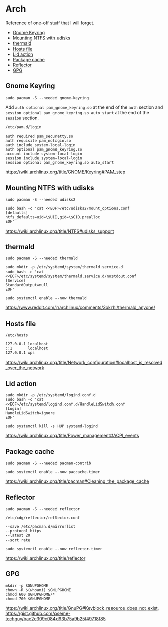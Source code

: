 # Arch

Reference of one-off stuff that I will forget.

- [Gnome Keyring](#gnome-keyring)
- [Mounting NTFS with udisks](#mounting-ntfs-with-udisks)
- [thermald](#thermald)
- [Hosts file](#hosts-file)
- [Lid action](#lid-action)
- [Package cache](#package-cache)
- [Reflector](#reflector)
- [GPG](#gpg)

## Gnome Keyring

```shell
sudo pacman -S --needed gnome-keyring
```

Add `auth optional pam_gnome_keyring.so` at the end of the `auth` section and
`session optional pam_gnome_keyring.so auto_start` at the end of the `session` section.

```text
/etc/pam.d/login
```

```text
auth required pam_securetty.so
auth requisite pam_nologin.so
auth include system-local-login
auth optional pam_gnome_keyring.so
account include system-local-login
session include system-local-login
session optional pam_gnome_keyring.so auto_start
```

<https://wiki.archlinux.org/title/GNOME/Keyring#PAM_step>

## Mounting NTFS with udisks

```shell
sudo pacman -S --needed udisks2
```

```text
sudo bash -c 'cat <<EOF>/etc/udisks2/mount_options.conf
[defaults]
ntfs_defaults=uid=\$UID,gid=\$GID,prealloc
EOF'
```

<https://wiki.archlinux.org/title/NTFS#udisks_support>

## thermald

```shell
sudo pacman -S --needed thermald
```

```shell
sudo mkdir -p /etc/systemd/system/thermald.service.d
sudo bash -c 'cat <<EOF>/etc/systemd/system/thermald.service.d/nostdout.conf
[Service]
StandardOutput=null
EOF'
```

```shell
sudo systemctl enable --now thermald
```

<https://www.reddit.com/r/archlinux/comments/3okrhl/thermald_anyone/>

## Hosts file

```text
/etc/hosts
```

```text
127.0.0.1 localhost
::1       localhost
127.0.0.1 xps
```

<https://wiki.archlinux.org/title/Network_configuration#localhost_is_resolved_over_the_network>

## Lid action

```shell
sudo mkdir -p /etc/systemd/logind.conf.d
sudo bash -c 'cat <<EOF>/etc/systemd/logind.conf.d/HandleLidSwitch.conf
[Login]
HandleLidSwitch=ignore
EOF'
```

```shell
sudo systemctl kill -s HUP systemd-logind
```

<https://wiki.archlinux.org/title/Power_management#ACPI_events>

## Package cache

```shell
sudo pacman -S --needed pacman-contrib
```

```shell
sudo systemctl enable --now paccache.timer
```

<https://wiki.archlinux.org/title/pacman#Cleaning_the_package_cache>

## Reflector

```shell
sudo pacman -S --needed reflector
```

```text
/etc/xdg/reflector/reflector.conf
```

```text
--save /etc/pacman.d/mirrorlist
--protocol https
--latest 20
--sort rate
```

```shell
sudo systemctl enable --now reflector.timer
```

<https://wiki.archlinux.org/title/reflector>

## GPG

```shell
mkdir -p $GNUPGHOME
chown -R $(whoami) $GNUPGHOME
chmod 600 $GNUPGHOME/*
chmod 700 $GNUPGHOME
```

<https://wiki.archlinux.org/title/GnuPG#Keyblock_resource_does_not_exist>, <https://gist.github.com/oseme-techguy/bae2e309c084d93b75a9b25f49718f85>
